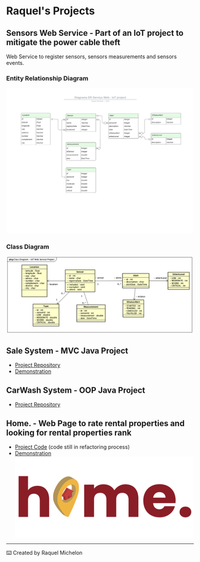 # Raquel's Projects

## Sensors Web Service - Part of an IoT project to mitigate the power cable theft

Web Service to register sensors, sensors measurements and sensors events.

### Entity Relationship Diagram

![](DiagramaERIoTProject.png)

### Class Diagram

![](ClassDiagram.png)

## Sale System - MVC Java Project

- [Project Repository](https://github.com/RaquelMichelon/SalesSystemMVC)
- [Demonstration](https://www.youtube.com/watch?v=aP-1xXkPsm0&t=56s)

## CarWash System - OOP Java Project

- [Project Repository](https://github.com/RaquelMichelon/CarWashSystem---OOP-Project)

## Home. - Web Page to rate rental properties and looking for rental properties rank

- [Project Code](PROJETO-DE-SOFTWARE-II) (code still in refactoring process)
- [Demonstration](https://www.youtube.com/watch?v=ri1dlWPbfgI)
  ![](PROJETO-DE-SOFTWARE-II/homeProjetoFinal/Images/logo-cores-projeto.png)

---

⌨️ Created by Raquel Michelon
